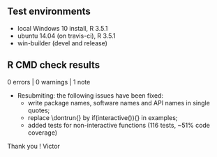 ## Test environments
* local Windows 10 install, R 3.5.1
* ubuntu 14.04 (on travis-ci), R 3.5.1
* win-builder (devel and release)

## R CMD check results

0 errors | 0 warnings | 1 note

* Resubmiting: the following issues have been fixed:
  - write package names, software names and API names in single quotes;
  - replace \dontrun{} by if(interactive()){} in examples;
  - added tests for non-interactive functions (116 tests, ~51% code coverage)
  
Thank you !
Victor

